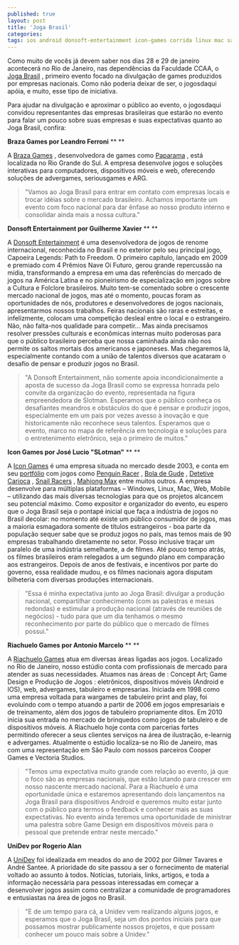 ```yaml
---
published: true
layout: post
title: 'Joga Brasil'
categories: 
tags: ios android donsoft-entertainment icon-games corrida linux mac sao-paulo windows riachuelo-games
---
```

Como muito de vocês já devem saber nos dias 28 e 29 de janeiro acontecerá no Rio de Janeiro, nas dependências da Faculdade CCAA, o <a href="http://www.jogabrasil.com.br/" target="_blank">Joga Brasil</a>
, primeiro evento focado na divulgação de games produzidos por empresas nacionais. Como não poderia deixar de ser, o jogosdaqui apóia, e muito, esse tipo de iniciativa.

Para ajudar na divulgação e aproximar o público ao evento, o jogosdaqui convidou representantes das empresas brasileiras que estarão no evento para falar um pouco sobre suas empresas e suas expectativas quanto ao Joga Brasil, confira:

 

**Braza Games por Leandro Ferroni**
**
**

A <a href="http://www.brazagames.com.br/" target="_blank">Braza Games</a>
, desenvolvedora de games como <a href="http://www.brazagames.com.br/games/paperama" target="_blank">Paparama</a>
, está localizada no Rio Grande do Sul. A empresa desenvolve jogos e soluções interativas para computadores, dispositivos móveis e web, oferecendo soluções de advergames, seriousgames e ARG.

 

> "Vamos ao Joga Brasil para entrar em contato com empresas locais e trocar idéias sobre o mercado brasileiro. Achamos importante um evento com foco nacional para dar ênfase ao nosso produto interno e consolidar ainda mais a nossa cultura."

 

 

**Donsoft Entertainment por Guilherme Xavier**
**
**

A <a href="http://www.donsoft.com.br/" target="_blank">Donsoft Entertainment</a>
 é uma desenvolvedora de jogos de renome internacional, reconhecida no Brasil e no exterior pelo seu principal jogo, Capoeira Legends: Path to Freedom. O primeiro capítulo, lançado em 2009 e premiado com 4 Prêmios Nave Oi Futuro, gerou grande repercussão na mídia, transformando a empresa em uma das referências do mercado de jogos na América Latina e no pioneirismo de especialização em jogos sobre a Cultura e Folclore brasileiros. Muito tem-se comentado sobre o crescente mercado nacional de jogos, mas até o momento, poucas foram as oportunidades de nós, produtores e desenvolvedores de jogos nacionais, apresentarmos nossos trabalhos. Feiras nacionais são raras e estreitas, e infelizmente, colocam uma competição desleal entre o local e o estrangeiro. Não, não falta-nos qualidade para competir... Mas ainda precisamos resolver pressões culturais e econômicas internas muito poderosas para que o público brasileiro perceba que nossa caminhada ainda não nos permite os saltos mortais dos americanos e japoneses. Mas chegaremos lá, especialmente contando com a união de talentos diversos que acataram o desafio de pensar e produzir jogos no Brasil.

 

> "A Donsoft Entertainment, não somente apoia incondicionalmente a aposta de sucesso da Joga Brasil como se expressa honrada pelo convite da organização do evento, representada na figura empreendedora de Slotman. Esperamos que o público conheça os desafiantes meandros e obstáculos do que é pensar e produzir jogos, especialmente em um país por vezes avesso à inovação e que historicamente não reconhece seus talentos. Esperamos que o evento, marco no mapa de referência em tecnologia e soluções para o entretenimento eletrônico, seja o primeiro de muitos."

 

 

<strong>Icon Games por José Lucio "SLotman"</strong>
**
**

A <a href="http://www.icongames.com.br" target="_blank">Icon Games</a>
 é uma empresa situada no mercado desde 2003, e conta em seu <a href="http://portfolio.icongames.com.br/" target="_blank">portfólio</a>
 com jogos como <a href="http://www.icongames.com.br/pracer/" target="_blank">Penguin Racer</a>
, <a href="http://www.icongames.com.br/gude.htm" target="_blank">Bola de Gude</a>
, <a href="http://www.icongames.com.br/detetive.htm" target="_blank">Detetive Carioca</a>
, <a href="http://www.icongames.com.br/snailracers-pt.htm" target="_blank">Snail Racers</a>
, <a href="http://www.icongames.com.br/mmax-pt.htm" target="_blank">Mahjong Max</a>
 entre muitos outros. A empresa desenvolve para múltiplas plataformas – Windows, Linux, Mac, Web, Mobile – utilizando das mais diversas tecnologias para que os projetos alcancem seu potencial máximo. Como expositor e organizador do evento, eu espero que o Joga Brasil seja o pontapé inicial que faça a indústria de jogos no Brasil decolar: no momento até existe um público consumidor de jogos, mas a maioria esmagadora somente de títulos estrangeiros - boa parte da população sequer sabe que se produz jogos no país, mas temos mais de 90 empresas trabalhando diretamente no setor. Posso inclusive traçar um paralelo de uma indústria semelhante, a de filmes. Até pouco tempo atrás, os filmes brasileiros eram relegados a um segundo plano em comparação aos estrangeiros. Depois de anos de festivais, e incentivos por parte do governo, essa realidade mudou, e os filmes nacionais agora disputam bilheteria com diversas produções internacionais.

 

> "Essa é minha expectativa junto ao Joga Brasil: divulgar a produção nacional, compartilhar conhecimento (com as palestras e mesas redondas) e estimular a produção nacional (através de reuniões de negócios) - tudo para que um dia tenhamos o mesmo reconhecimento por parte do público que o mercado de filmes possui."

 

 

**Riachuelo Games por Antonio Marcelo**
**
**

A <a href="http://www.riachuelogames.com.br/" target="_blank">Riachuelo Games</a>
 atua em diversas áreas ligadas aos jogos. Localizado no Rio de Janeiro, nosso estúdio conta com profissionais de mercado para atender as suas necessidades. Atuamos nas áreas de : Concept Art; Game Design e Produção de Jogos : eletrônicos, dispositivos móveis (Android e IOS), web, advergames, tabuleiro e empresarias. Iniciada em 1998 como uma empresa voltada para wargames de tabuleiro print and play, foi evoluindo com o tempo atuando a partir de 2006 em jogos empresariais e de treinamento, além dos jogos de tabuleiro propriamente ditos. Em 2010 inicia sua entrada no mercado de brinquedos como jogos de tabuleiro e de dispositivos móveis. A Riachuelo hoje conta com parcerias fortes permitindo oferecer a seus clientes serviços na área de ilustração, e-learnig e advergames. Atualmente o estúdio localiza-se no Rio de Janeiro, mas com uma representação em São Paulo com nossos parceiros Cooper Games e Vectoria Studios.

 

> "Temos uma expectativa muito grande com relação ao evento, já que o foco são as empresas nacionais, que estão lutando para crescer em nosso nascente mercado nacional. Para a Riachuelo é uma oportunidade única e estaremos apresentando dois lançamentos na Joga Brasil para dispositivos Android e queremos muito estar junto com o público para termos o feedback e conhecer mais as suas expectativas. No evento ainda teremos uma oportunidade de ministrar uma palestra sobre Game Design em dispositivos móveis para o pessoal que pretende entrar neste mercado."

 

 

**UniDev por Rogerio Alan**


A <a href="http://unidev.com.br/" target="_blank">UniDev</a>
 foi idealizada em meados do ano de 2002 por Gilmer Tavares e André Santee. A prioridade do site passou a ser o fornecimento de material voltado ao assunto à todos. Notícias, tutoriais, links, artigos, e toda a informação necessária para pessoas interessadas em começar a desenvolver jogos assim como centralizar a comunidade de programadores e entusiastas na área de jogos no Brasil.

 

> "E de um tempo para cá, a Unidev vem realizando alguns jogos, e esperamos que o Joga Brasil, seja um dos pontos iniciais para que possamos mostrar publicamente nossos projetos, e que possam conhecer um pouco mais sobre a Unidev."